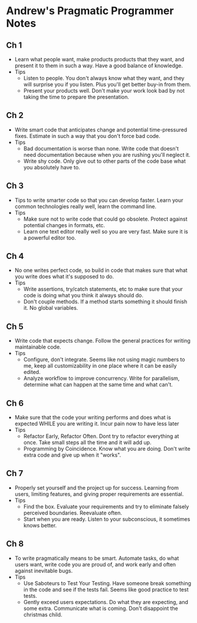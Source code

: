 # Andrew's Pragmatic Programmer Notes
## Ch 1
  * Learn what people want, make products products that they want, and present it to them in such a way. Have a good balance of knowledge.
  * Tips
    * Listen to people. You don't always know what they want, and they will surprise you if you listen. Plus you'll get better buy-in from them.
    * Present your products well. Don't make your work look bad by not taking the time to prepare the presentation.

## Ch 2
  * Write smart code that anticipates change and potential time-pressured fixes. Estimate in such a way that you don't force bad code.
  * Tips
    * Bad documentation is worse than none. Write code that doesn't need documentation because when you are rushing you'll neglect it.
    * Write shy code. Only give out to other parts of the code base what you absolutely have to.

## Ch 3
  * Tips to write smarter code so that you can develop faster. Learn your common technologies really well, learn the command line.
  * Tips
    * Make sure not to write code that could go obsolete. Protect against potential changes in formats, etc.
    * Learn one text editor really well so you are very fast. Make sure it is a powerful editor too.

## Ch 4
  * No one writes perfect code, so build in code that makes sure that what you write does what it's supposed to do.
  * Tips
    * Write assertions, try/catch statements, etc to make sure that your code is doing what you think it always should do.
    * Don't couple methods. If a method starts something it should finish it. No global variables.

## Ch 5
  * Write code that expects change. Follow the general practices for writing maintainable code.
  * Tips
    * Configure, don't integrate. Seems like not using magic numbers to me, keep all customizability in one place where it can be easily edited.
    * Analyze workflow to improve concurrency. Write for parallelism, determine what can happen at the same time and what can't.

## Ch 6
  * Make sure that the code your writing performs and does what is expected WHILE you are writing it. Incur pain now to have less later
  * Tips
    * Refactor Early, Refactor Often. Dont try to refactor everything at once. Take small steps all the time and it will add up.
    * Programming by Coincidence. Know what you are doing. Don't write extra code and give up when it "works".

## Ch 7
  * Properly set yourself and the project up for success. Learning from users, limiting features, and giving proper requirements are essential.
  * Tips
    * Find the box. Evaluate your requirements and try to eliminate falsely perceived boundaries. Reevaluate often.
    * Start when you are ready. Listen to your subconscious, it sometimes knows better.

## Ch 8
  * To write pragmatically means to be smart. Automate tasks, do what users want, write code you are proud of, and work early and often against inevitable bugs.
  * Tips
    * Use Saboteurs to Test Your Testing. Have someone break something in the code and see if the tests fail. Seems like good practice to test tests.
    * Gently exceed users expectations. Do what they are expecting, and some extra. Communicate what is coming. Don't disappoint the christmas child.
